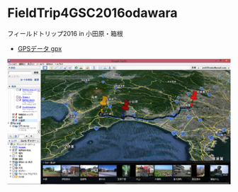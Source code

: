 # FieldTrip4GSC2016odawara
フィールドトリップ2016 in 小田原・箱根


- [GPSデータ gpx](https://github.com/gsc-aoyama/FieldTrip4GSC2016odawara/blob/master/FieldTrip2016-06-12_odawara.gpx)


![デイトリップルート](https://raw.githubusercontent.com/Yoshiek/FieldTrip4GSC2016odawara/master/%E3%82%AD%E3%83%A3%E3%83%97%E3%83%81%E3%83%A3.PNG "サンプル")
